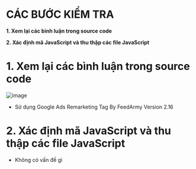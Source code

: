 # CÁC BƯỚC KIỂM TRA #

**1. Xem lại các bình luận trong source code**

**2. Xác định mã JavaScript và thu thập các file JavaScript**


# 1. Xem lại các bình luận trong source code

![image](https://github.com/user-attachments/assets/62b37cfb-4ac2-4165-963d-8ebc73aa7b55)

- Sử dụng Google Ads Remarketing Tag By FeedArmy Version 2.16

# 2. Xác định mã JavaScript và thu thập các file JavaScript

- Không có vấn đề gì
